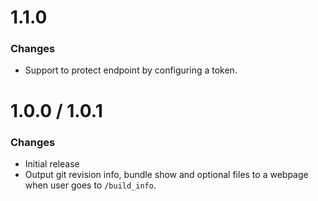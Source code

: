 # 1.1.0

### Changes
  * Support to protect endpoint by configuring a token.

# 1.0.0 / 1.0.1

### Changes
  * Initial release
  * Output git revision info, bundle show and optional files to a webpage when user goes to `/build_info`.
